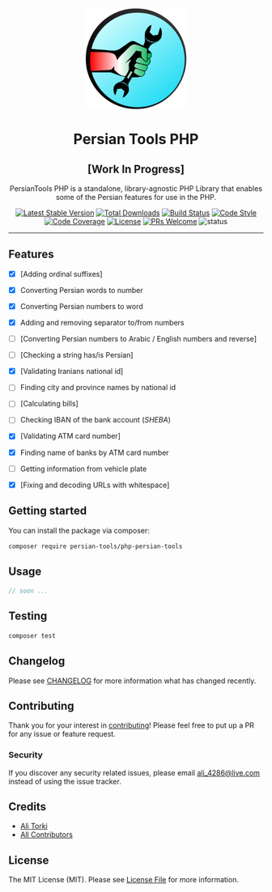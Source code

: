 <div align="center">
	<p align="center">
		<img src="./images/logo.png" width="200" />
	</p>
	<h1 align="center">Persian Tools PHP</h1>
	<h2 align="center">[Work In Progress]</h2>
	<p align="center">PersianTools PHP is a standalone, library-agnostic PHP Library that enables some of the Persian features for use in the PHP.</p>

[![Latest Stable Version](https://poser.pugx.org/persian-tools/php-persian-tools/v/stable)](https://packagist.org/packages/persian-tools/php-persian-tools)
[![Total Downloads](https://poser.pugx.org/persian-tools/php-persian-tools/downloads)](https://packagist.org/packages/persian-tools/php-persian-tools)
[![Build Status](https://github.com/persian-tools/php-persian-tools/workflows/Continuous%20Integration/badge.svg)](https://github.com/persian-tools/php-persian-tools/actions)
[![Code Style](https://github.styleci.io/repos/214197383/shield?style=flat)](https://github.styleci.io/repos/214197383)
[![Code Coverage](https://codecov.io/gh/persian-tools/php-persian-tools/branch/master/graph/badge.svg?sanitize=true)](https://codecov.io/gh/persian-tools/php-persian-tools)
[![License](https://poser.pugx.org/persian-tools/php-persian-tools/license)](https://packagist.org/packages/persian-tools/php-persian-tools)
[![PRs Welcome](https://img.shields.io/badge/PRs-welcome-orange.svg)](https://github.com/persian-tools/php-persian-tools)
![status](https://img.shields.io/badge/under_development-lightblue.svg)

</div>
<hr />

## Features

- [x] [Adding ordinal suffixes]
- [x] Converting Persian words to number
- [x] Converting Persian numbers to word
- [x] Adding and removing separator to/from numbers
- [ ] [Converting Persian numbers to Arabic / English numbers and reverse]
- [ ] [Checking a string has/is Persian]
- [x] [Validating Iranians national id]
- [ ] Finding city and province names by national id
- [ ] [Calculating bills]
- [ ] Checking IBAN of the bank account (_SHEBA_)
- [x] [Validating ATM card number]
- [x] Finding name of banks by ATM card number
- [ ] Getting information from vehicle plate
- [x] [Fixing and decoding URLs with whitespace]



## Getting started

You can install the package via composer:

```bash
composer require persian-tools/php-persian-tools
```

## Usage

``` php
// soon ...
```

## Testing

``` bash
composer test
```

## Changelog

Please see [CHANGELOG](CHANGELOG.md) for more information what has changed recently.

## Contributing

Thank you for your interest in [contributing](CONTRIBUTING.md)! Please feel free to put up a PR for any issue or feature request.

### Security

If you discover any security related issues, please email ali_4286@live.com instead of using the issue tracker.

## Credits

- [Ali Torki](https://github.com/ali-master)
- [All Contributors](../../contributors)

## License

The MIT License (MIT). Please see [License File](LICENSE.md) for more information.

